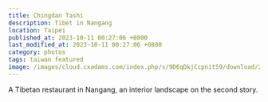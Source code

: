 ```yaml
---
title: Chingdan Tashi
description: Tibet in Nangang
location: Taipei
published_at: 2023-10-11 00:27:06 +0800
last_modified_at: 2023-10-11 00:27:06 +0800
category: photos
tags: taiwan featured
image: /images/cloud.cxadams.com/index.php/s/9D6qDkjCcpnitS9/download/20230511-2021_Taipei_Nangang_L1009624-0.jpg
---
```


A Tibetan restaurant in Nangang, an interior landscape on the second story.
